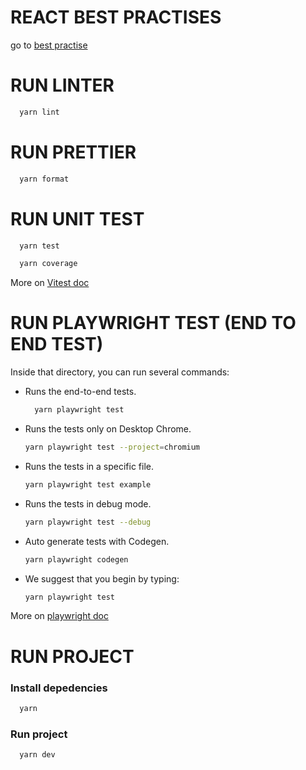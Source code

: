 
# REACT BEST PRACTISES 

go to [best practise](https://reactpatterns.com/)

# RUN LINTER
  ```bash
    yarn lint
  ```

# RUN PRETTIER
  ```bash
    yarn format
  ```

# RUN UNIT TEST
  ```bash
    yarn test
  ```

  ```bash
    yarn coverage
  ```

More on [Vitest doc](https://vitest.dev/guide/)

# RUN PLAYWRIGHT TEST (END TO END TEST)

Inside that directory, you can run several commands:

* Runs the end-to-end tests.

  ```bash
    yarn playwright test
  ```
* Runs the tests only on Desktop Chrome.

  ```bash
  yarn playwright test --project=chromium
   ```
* Runs the tests in a specific file.

  ```bash
  yarn playwright test example
  ```
* Runs the tests in debug mode.

  ```bash
  yarn playwright test --debug
  ```
* Auto generate tests with Codegen.

  ```bash
  yarn playwright codegen
  ```

* We suggest that you begin by typing:
    ```bash
    yarn playwright test
    ```

More on [playwright doc](https://playwright.dev/docs/intro)

# RUN PROJECT

### Install depedencies
  ```bash
    yarn
  ```

### Run project
  ```bash
    yarn dev
  ```

